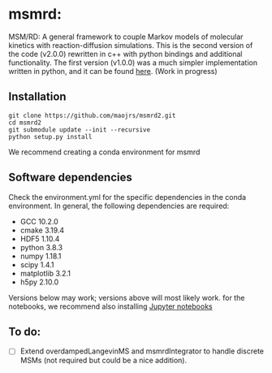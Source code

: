# msmrd:
MSM/RD: A general framework to couple Markov models of molecular kinetics with reaction-diffusion simulations. This is the second version of the code (v2.0.0) rewritten in c++ with python bindings and additional functionality. The first version (v1.0.0) was a much simpler implementation written in python, and it can be found [here](https://github.com/markovmodel/msmrd). (Work in progress)

## Installation
```
git clone https://github.com/maojrs/msmrd2.git
cd msmrd2
git submodule update --init --recursive
python setup.py install
```

We recommend creating a conda environment for msmrd

## Software dependencies 
Check the environment.yml for the specific dependencies in the conda environment. In general, the following dependencies are required:
- GCC 10.2.0
- cmake 3.19.4
- HDF5 1.10.4
- python 3.8.3
- numpy 1.18.1
- scipy 1.4.1
- matplotlib 3.2.1
- h5py 2.10.0

Versions below may work; versions above will most likely work. for the notebooks, we recommend also installing [Jupyter notebooks](https://jupyter.org/)

## To do:
- [ ] Extend overdampedLangevinMS and msmrdIntegrator to handle discrete MSMs (not required but could be a nice addition).
